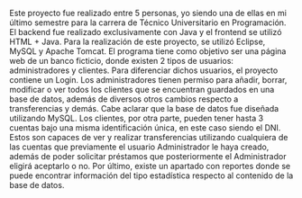 Este proyecto fue realizado entre 5 personas, yo siendo una de ellas en mi último semestre para la carrera de Técnico Universitario en Programación. El backend fue realizado exclusivamente con Java y el frontend se utilizó HTML + Java. Para la realización de este proyecto, se utilizó Eclipse, MySQL y Apache Tomcat.
El programa tiene como objetivo ser una página web de un banco ficticio, donde existen 2 tipos de usuarios: administradores y clientes. Para diferenciar dichos usuarios, el proyecto contiene un Login.
Los administradores tienen permiso para añadir, borrar, modificar o ver todos los clientes que se encuentran guardados en una base de datos, además de diversos otros cambios respecto a transferencias y demás. Cabe aclarar que la base de datos fue diseñada utilizando MySQL.
Los clientes, por otra parte, pueden tener hasta 3 cuentas bajo una misma identificación única, en este caso siendo el DNI. Estos son capaces de ver y realizar transferencias utilizando cualquiera de las cuentas que previamente el usuario Administrador le haya creado, además de poder solicitar préstamos que posteriormente el Administrador eligirá aceptarlo o no.
Por último, existe un apartado con reportes donde se puede encontrar información del tipo estadística respecto al contenido de la base de datos.

